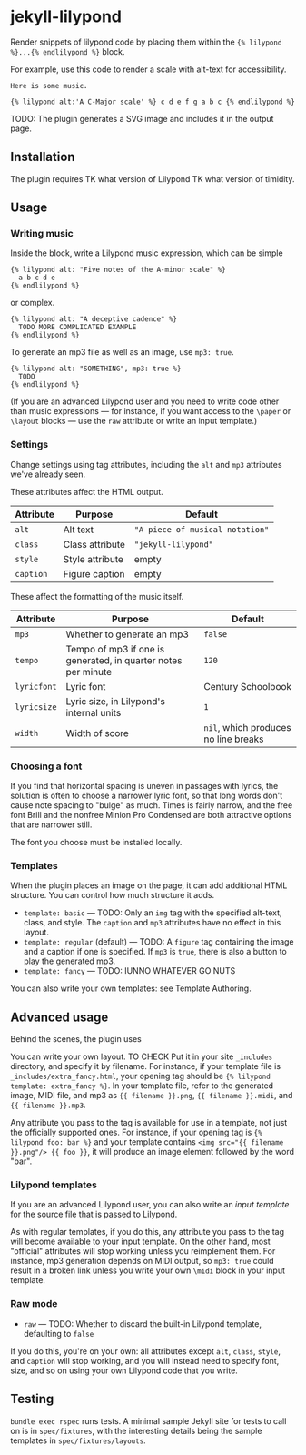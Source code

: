# jekyll-lilypond


Render snippets of lilypond code by placing them within the `{% lilypond %}...{% endlilypond %}` block. 

For example, use this code to render a scale with alt-text for accessibility.

```
Here is some music.

{% lilypond alt:'A C-Major scale' %} c d e f g a b c {% endlilypond %}
```

TODO: The plugin generates a SVG image and includes it in the output page.

## Installation

The plugin requires TK what version of Lilypond TK what version of timidity. 

## Usage

### Writing music

Inside the block, write a Lilypond music expression, which can be simple 
```
{% lilypond alt: "Five notes of the A-minor scale" %}
  a b c d e 
{% endlilypond %}
```
or complex.
```
{% lilypond alt: "A deceptive cadence" %}
  TODO MORE COMPLICATED EXAMPLE
{% endlilypond %}
```

To generate an mp3 file as well as an image, use `mp3: true`.
```
{% lilypond alt: "SOMETHING", mp3: true %}
  TODO
{% endlilypond %}
```

(If you are an advanced Lilypond user and you need to write code other
than music expressions — for instance, if you want access to the `\paper`
or `\layout` blocks — use the `raw` attribute or write an input template.)


### Settings

Change settings using tag attributes, including the `alt` and `mp3` attributes we've already seen. 

These attributes affect the HTML output.

| Attribute | Purpose | Default |
|---|---|---|
|`alt` | Alt text | `"A piece of musical notation"` |
|`class` | Class attribute | `"jekyll-lilypond"` |
|`style` | Style attribute | empty |
|`caption` | Figure caption | empty |

These affect the formatting of the music itself. 

| Attribute | Purpose | Default |
|---|---|---|
|`mp3` | Whether to generate an mp3 | `false` |
|`tempo` | Tempo of mp3 if one is generated, in quarter notes per minute | `120` |
|`lyricfont` | Lyric font | Century Schoolbook |
|`lyricsize` | Lyric size, in Lilypond's internal units | `1` |
|`width` | Width of score | `nil`, which produces no line breaks |

### Choosing a font

If you find that horizontal spacing is uneven in passages with lyrics, the solution is often to choose a narrower lyric font, so that long words don't
cause note spacing to "bulge" as much. Times is fairly narrow, and the free font Brill and the nonfree Minion Pro Condensed are both attractive options 
that are narrower still.

The font you choose must be installed locally. 

### Templates

When the plugin places an image on the page, it can add additional HTML structure. You can control how much structure it adds. 

* `template: basic` — TODO: Only an `img` tag with the specified alt-text, class, and style. The `caption` and `mp3` attributes have no effect in this layout. 
* `template: regular` (default) — TODO: A `figure` tag containing the image and a caption if one is specified. If `mp3` is `true`, there is also a button to play the generated mp3.
* `template: fancy` — TODO: IUNNO WHATEVER GO NUTS

You can also write your own templates: see Template Authoring. 

## Advanced usage

Behind the scenes, the plugin uses 



You can write your own layout. TO CHECK Put it in your site `_includes` directory, and specify it by filename. For instance, if your template file
is `_includes/extra_fancy.html`, your opening tag should be `{% lilypond template: extra_fancy %}`. In your template file, refer to the generated image, 
MIDI file, and mp3 as `{{ filename }}.png`, `{{ filename }}.midi`, and `{{ filename }}.mp3`.

Any attribute you pass to the tag is available for use in a template, not just the officially supported ones. For instance, if your opening tag is
`{% lilypond foo: bar %}` and your template contains `<img src="{{ filename }}.png"/> {{ foo }}`, it will produce an image element followed by the word "bar".

### Lilypond templates

If you are an advanced Lilypond user, you can also write an *input template* for the source file that is passed to Lilypond. 

As with regular templates, if you do this, any attribute you pass to the tag will become available to your input template. On the other hand,
most "official" attributes will stop working unless you reimplement them. For instance, mp3 generation depends on MIDI output, so `mp3: true` 
could result in a broken link unless you write your own `\midi` block in your input template. 

### Raw mode



* `raw` — TODO: Whether to discard the built-in Lilypond template, defaulting to `false`

If you do this, you're on your own: all attributes except `alt`, `class`, `style`, and `caption` will stop working, and
you will instead need to specify font, size, and so on using your own Lilypond code that you write. 


## Testing

`bundle exec rspec` runs tests. A minimal sample Jekyll site for tests to call on is in `spec/fixtures`, 
with the interesting details being the sample templates in `spec/fixtures/layouts`.
